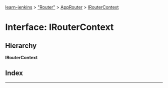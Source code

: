 [learn-jenkins](../README.md) > ["Router"](../modules/_router_.md) > [AppRouter](../classes/_router_.approuter.md) > [IRouterContext](../interfaces/_router_.approuter.iroutercontext.md)

# Interface: IRouterContext

## Hierarchy

**IRouterContext**

## Index

---

